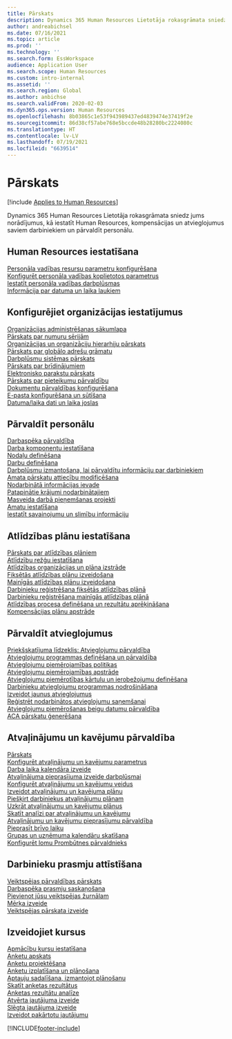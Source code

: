 ```yaml
---
title: Pārskats
description: Dynamics 365 Human Resources Lietotāja rokasgrāmata sniedz jums norādījumus, kā iestatīt Human Resources, kompensācijas un atvieglojumus saviem darbiniekiem un pārvaldīt personālu.
author: andreabichsel
ms.date: 07/16/2021
ms.topic: article
ms.prod: ''
ms.technology: ''
ms.search.form: EssWorkspace
audience: Application User
ms.search.scope: Human Resources
ms.custom: intro-internal
ms.assetid: ''
ms.search.region: Global
ms.author: anbichse
ms.search.validFrom: 2020-02-03
ms.dyn365.ops.version: Human Resources
ms.openlocfilehash: 8b03865c1e53f943989437ed4839474e37419f2e
ms.sourcegitcommit: 86d38cf57abe768e5bccde48b28280bc2224080c
ms.translationtype: HT
ms.contentlocale: lv-LV
ms.lasthandoff: 07/19/2021
ms.locfileid: "6639514"
---
```

# <a name="overview"></a>Pārskats

[!include [Applies to Human Resources](../includes/applies-to-hr.md)]

Dynamics 365 Human Resources Lietotāja rokasgrāmata sniedz jums norādījumus, kā iestatīt Human Resources, kompensācijas un atvieglojumus saviem darbiniekiem un pārvaldīt personālu.

## <a name="set-up-human-resources"></a>Human Resources iestatīšana

[Personāla vadības resursu parametru konfigurēšana](hr-setup-parameters.md)</br>
[Konfigurēt personāla vadības koplietotos parametrus](hr-setup-shared-parameters.md)</br>
[Iestatīt personāla vadības darbplūsmas](./hr-workflow-manage-employee-information.md)</br>
[Informācija par datuma un laika laukiem](hr-setup-date-time-fields.md)</br>

## <a name="configure-organization-settings"></a>Konfigurējiet organizācijas iestatījumus

[Organizācijas administrēšanas sākumlapa](../fin-ops-core/fin-ops/organization-administration/organization-administration-home-page.md?toc=/dynamics365/human-resources/toc.json)</br>
[Pārskats par numuru sērijām](../fin-ops-core/fin-ops/organization-administration/number-sequence-overview.md?toc=/dynamics365/human-resources/toc.json)</br>
[Organizācijas un organizāciju hierarhiju pārskats](../fin-ops-core/fin-ops/organization-administration/organizations-organizational-hierarchies.md?toc=/dynamics365/human-resources/toc.json)</br>
[Pārskats par globālo adrešu grāmatu](../fin-ops-core/fin-ops/organization-administration/overview-global-address-book.md?toc=/dynamics365/human-resources/toc.json)</br>
[Darbplūsmu sistēmas pārskats](../fin-ops-core/fin-ops/organization-administration/overview-workflow-system.md?toc=/dynamics365/human-resources/toc.json)</br>
[Pārskats par brīdinājumiem](../fin-ops-core/fin-ops/get-started/alerts-overview.md?toc=/dynamics365/human-resources/toc.json)</br>
[Elektronisko parakstu pārskats](../fin-ops-core/fin-ops/organization-administration/electronic-signature-overview.md?toc=/dynamics365/human-resources/toc.json)</br>
[Pārskats par pieteikumu pārvaldību](../fin-ops-core/fin-ops/organization-administration/cases.md?toc=/dynamics365/human-resources/toc.json)</br>
[Dokumentu pārvaldības konfigurēšana](../fin-ops-core/fin-ops/organization-administration/configure-document-management.md?toc=/dynamics365/human-resources/toc.json)</br>
[E-pasta konfigurēšana un sūtīšana](../fin-ops-core/fin-ops/organization-administration/configure-email.md?toc=/dynamics365/human-resources/toc.json)</br>
[Datuma/laika dati un laika joslas](../fin-ops-core/fin-ops/organization-administration/date-time-zones.md?toc=/dynamics365/human-resources/toc.json)</br>

## <a name="manage-personnel"></a>Pārvaldīt personālu

[Darbaspēka pārvaldība](hr-personnel-departments-jobs-positions.md)</br>
[Darba komponentu iestatīšana](hr-personnel-jobs.md)</br>
[Nodaļu definēšana](hr-personnel-define-departments.md)</br>
[Darbu definēšana](hr-personnel-define-jobs.md)</br>
[Darbplūsmu izmantošana, lai pārvaldītu informāciju par darbiniekiem](hr-workflow-manage-employee-information.md)</br>
[Amata pārskatu attiecību modificēšana](hr-personnel-modify-reporting-relationships-position.md)</br>
[Nodarbinātā informācijas ievade](hr-personnel-enter-worker-information.md)</br>
[Patapinātie krājumi nodarbinātajiem](hr-personnel-loan-item-worker.md)</br>
[Masveida darbā pieņemšanas projekti](hr-personnel-mass-hire-projects.md)</br>
[Amatu iestatīšana](hr-personnel-set-up-positions.md)</br>
[Iestatīt savainojumu un slimību informāciju](hr-personnel-set-up-injury-illness-information.md)</br>

## <a name="set-up-compensation-plans"></a>Atlīdzības plānu iestatīšana

[Pārskats par atlīdzības plāniem](hr-compensation-overview.md)</br>
[Atlīdzību režģu iestatīšana](hr-compensation-grids.md)</br>
[Atlīdzības organizācijas un plāna izstrāde](hr-compensation-structure.md)</br>
[Fiksētās atlīdzības plānu izveidošana](hr-compensation-fixed-plans.md)</br>
[Mainīgās atlīdzības plānu izveidošana](hr-compensation-variable-plans.md)</br>
[Darbinieku reģistrēšana fiksētās atlīdzības plānā](hr-compensation-enroll-employees-fixed.md)</br>
[Darbinieku reģistrēšana mainīgās atlīdzības plānā](hr-compensation-enroll-employees-variable.md)</br>
[Atlīdzības procesa definēšana un rezultātu aprēķināšana](hr-compensation-define-process.md)</br>
[Kompensācijas plānu apstrāde](hr-compensation-process.md)</br>

## <a name="manage-benefits"></a>Pārvaldīt atvieglojumus

[Priekšskatījuma līdzeklis: Atvieglojumu pārvaldība](hr-benefits-management-overview.md)</br>
[Atvieglojumu programmas definēšana un pārvaldība](hr-benefits-manage-program.md)</br>
[Atvieglojumu piemērojamības politikas](hr-benefits-eligibility-policies.md)</br>
[Atvieglojumu piemērojamības apstrāde](hr-benefits-eligibility-process.md)</br>
[Atvieglojumu piemērotības kārtulu un ierobežojumu definēšana](hr-benefits-define-eligibility-rules.md)</br>
[Darbinieku atvieglojumu programmas nodrošināšana](hr-benefits-deliver-employee-benefits-program.md)</br>
[Izveidot jaunus atvieglojumus](hr-benefits-create.md)</br>
[Reģistrēt nodarbinātos atvieglojumu saņemšanai](hr-benefits-enroll-workers.md)</br>
[Atvieglojumu piemērošanas beigu datumu pārvaldība](hr-benefits-expiration-dates.md)</br>
[ACA pārskatu ģenerēšana](hr-benefits-aca-reports.md)</br>

## <a name="manage-leave-and-absence"></a>Atvaļinājumu un kavējumu pārvaldība

[Pārskats](hr-leave-and-absence-overview.md)</br>
[Konfigurēt atvaļinājumu un kavējumu parametrus](hr-leave-and-absence-parameters.md)</br>
[Darba laika kalendāra izveide](hr-leave-and-absence-working-time-calendar.md)</br>
[Atvaļinājuma pieprasījuma izveide darbplūsmai](hr-leave-and-absence-workflow.md)</br>
[Konfigurēt atvaļinājumu un kavējumu veidus](hr-leave-and-absence-types.md)</br>
[Izveidot atvaļinājumu un kavējuma plānu](hr-leave-and-absence-plans.md)</br>
[Piešķirt darbiniekus atvaļinājumu plānam](hr-leave-and-absence-enroll.md)</br>
[Uzkrāt atvaļinājumu un kavējumu plānus](hr-leave-and-absence-accrue.md)</br>
[Skatīt analīzi par atvaļinājumu un kavējumu](hr-leave-and-absence-analytics.md)</br>
[Atvaļinājumu un kavējumu pieprasījumu pārvaldība](hr-employee-self-service-manage-requests.md)</br>
[Pieprasīt brīvo laiku](hr-employee-self-service-request-time-off.md)</br>
[Grupas un uzņēmuma kalendāru skatīšana](hr-employee-self-service-calendar.md)</br>
[Konfigurēt lomu Prombūtnes pārvaldnieks](hr-configure-absence-manager.md)</br>

## <a name="develop-employees"></a>Darbinieku prasmju attīstīšana

[Veiktspējas pārvaldības pārskats](hr-develop-performance-management-overview.md)</br>
[Darbaspēka prasmju saskaņošana](hr-develop-skills.md)</br>
[Pievienot jūsu veiktspējas žurnālam](hr-develop-add-performance-journal.md)</br>
[Mērķa izveide](hr-develop-create-goal.md)</br>
[Veiktspējas pārskata izveide](hr-develop-create-performance-review.md)</br>

## <a name="create-courses"></a>Izveidojiet kursus

[Apmācību kursu iestatīšana](hr-learning-courses.md)</br>
[Anketu apskats](hr-learning-questionnaires.md)</br>
[Anketu projektēšana](hr-learning-design-questionnaires.md)</br>
[Anketu izplatīšana un plānošana](hr-learning-distribute-questionnaires.md)</br>
[Aptauju sadalīšana, izmantojot plānošanu](hr-learning-distribute-questionnaires-scheduling.md)</br>
[Skatīt anketas rezultātus](hr-learning-evaluate-questionnaire-results.md)</br>
[Anketas rezultātu analīze](hr-learning-analyze-questionnaire-results.md)</br>
[Atvērta jautājuma izveide](hr-learning-create-open-ended-question.md)</br>
[Slēgta jautājuma izveide](hr-learning-create-closed-ended-question.md)</br>
[Izveidot pakārtotu jautājumu](hr-learning-depending-question.md)</br>





[!INCLUDE[footer-include](../includes/footer-banner.md)]
